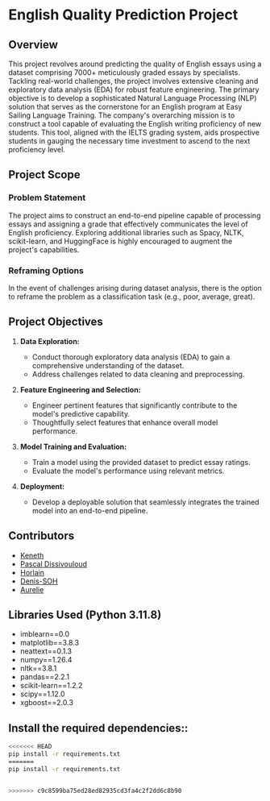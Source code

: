 # English Quality Prediction Project

## Overview

This project revolves around predicting the quality of English essays using a dataset comprising 7000+ meticulously graded essays by specialists. Tackling real-world challenges, the project involves extensive cleaning and exploratory data analysis (EDA) for robust feature engineering. The primary objective is to develop a sophisticated Natural Language Processing (NLP) solution that serves as the cornerstone for an English program at Easy Sailing Language Training. The company's overarching mission is to construct a tool capable of evaluating the English writing proficiency of new students. This tool, aligned with the IELTS grading system, aids prospective students in gauging the necessary time investment to ascend to the next proficiency level.

## Project Scope

### Problem Statement
The project aims to construct an end-to-end pipeline capable of processing essays and assigning a grade that effectively communicates the level of English proficiency. Exploring additional libraries such as Spacy, NLTK, scikit-learn, and HuggingFace is highly encouraged to augment the project's capabilities.

### Reframing Options
In the event of challenges arising during dataset analysis, there is the option to reframe the problem as a classification task (e.g., poor, average, great).

## Project Objectives

1. **Data Exploration:**
   - Conduct thorough exploratory data analysis (EDA) to gain a comprehensive understanding of the dataset.
   - Address challenges related to data cleaning and preprocessing.

2. **Feature Engineering and Selection:**
   - Engineer pertinent features that significantly contribute to the model's predictive capability.
   - Thoughtfully select features that enhance overall model performance.

3. **Model Training and Evaluation:**
   - Train a model using the provided dataset to predict essay ratings.
   - Evaluate the model's performance using relevant metrics.

4. **Deployment:**
   - Develop a deployable solution that seamlessly integrates the trained model into an end-to-end pipeline.

## Contributors

- [Keneth](https://github.com/kenneth6370)
- [Pascal Dissivouloud](https://github.com/Pascal-Dissi)
- [Horlain](https://github.com/Horlain)
- [Denis-SOH](https://github.com/Denis-SOH)
- [Aurelie](https://github.com/AurerlieMassop)

## Libraries Used (Python 3.11.8)

- imblearn==0.0
- matplotlib==3.8.3
- neattext==0.1.3
- numpy==1.26.4
- nltk==3.8.1
- pandas==2.2.1
- scikit-learn==1.2.2
- scipy==1.12.0
- xgboost==2.0.3

## Install the required dependencies::
   ```bash
<<<<<<< HEAD
   pip install -r requirements.txt
=======
   pip install -r requirements.txt


>>>>>>> c9c8599ba75ed28ed82935cd3fa4c2f2dd6c8b90
